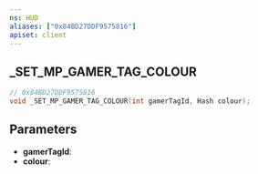 ```yaml
---
ns: HUD
aliases: ["0x84BD27DDF9575816"]
apiset: client
---
```

## _SET_MP_GAMER_TAG_COLOUR

```c
// 0x84BD27DDF9575816
void _SET_MP_GAMER_TAG_COLOUR(int gamerTagId, Hash colour);
```


## Parameters
* **gamerTagId**:
* **colour**:
